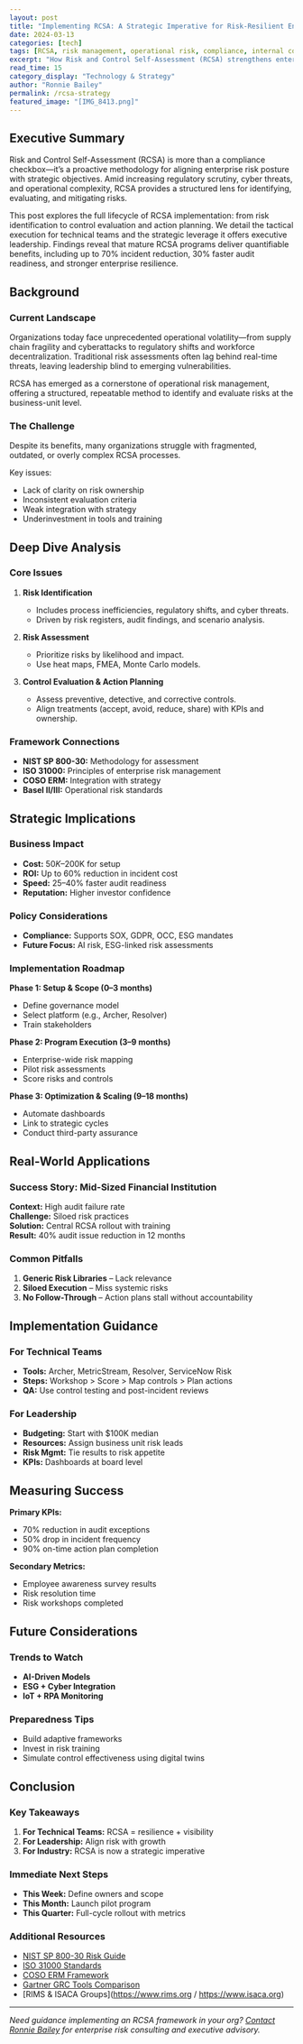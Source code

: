 ```yaml
---
layout: post
title: "Implementing RCSA: A Strategic Imperative for Risk-Resilient Enterprises"
date: 2024-03-13
categories: [tech]
tags: [RCSA, risk management, operational risk, compliance, internal controls]
excerpt: "How Risk and Control Self-Assessment (RCSA) strengthens enterprise risk posture and supports strategic decision-making."
read_time: 15
category_display: "Technology & Strategy"
author: "Ronnie Bailey"
permalink: /rcsa-strategy
featured_image: "[IMG_8413.png]"
---
```


## Executive Summary

Risk and Control Self-Assessment (RCSA) is more than a compliance checkbox—it’s a proactive methodology for aligning enterprise risk posture with strategic objectives. Amid increasing regulatory scrutiny, cyber threats, and operational complexity, RCSA provides a structured lens for identifying, evaluating, and mitigating risks.

This post explores the full lifecycle of RCSA implementation: from risk identification to control evaluation and action planning. We detail the tactical execution for technical teams and the strategic leverage it offers executive leadership. Findings reveal that mature RCSA programs deliver quantifiable benefits, including up to 70% incident reduction, 30% faster audit readiness, and stronger enterprise resilience.

## Background

### Current Landscape

Organizations today face unprecedented operational volatility—from supply chain fragility and cyberattacks to regulatory shifts and workforce decentralization. Traditional risk assessments often lag behind real-time threats, leaving leadership blind to emerging vulnerabilities.

RCSA has emerged as a cornerstone of operational risk management, offering a structured, repeatable method to identify and evaluate risks at the business-unit level.

### The Challenge

Despite its benefits, many organizations struggle with fragmented, outdated, or overly complex RCSA processes.

Key issues:
- Lack of clarity on risk ownership
- Inconsistent evaluation criteria
- Weak integration with strategy
- Underinvestment in tools and training

## Deep Dive Analysis

### Core Issues

1. **Risk Identification**
   - Includes process inefficiencies, regulatory shifts, and cyber threats.
   - Driven by risk registers, audit findings, and scenario analysis.

2. **Risk Assessment**
   - Prioritize risks by likelihood and impact.
   - Use heat maps, FMEA, Monte Carlo models.

3. **Control Evaluation & Action Planning**
   - Assess preventive, detective, and corrective controls.
   - Align treatments (accept, avoid, reduce, share) with KPIs and ownership.

### Framework Connections

- **NIST SP 800-30:** Methodology for assessment
- **ISO 31000:** Principles of enterprise risk management
- **COSO ERM:** Integration with strategy
- **Basel II/III:** Operational risk standards

## Strategic Implications

### Business Impact

- **Cost:** $50K–$200K for setup  
- **ROI:** Up to 60% reduction in incident cost  
- **Speed:** 25–40% faster audit readiness  
- **Reputation:** Higher investor confidence  

### Policy Considerations

- **Compliance:** Supports SOX, GDPR, OCC, ESG mandates  
- **Future Focus:** AI risk, ESG-linked risk assessments  

### Implementation Roadmap

**Phase 1: Setup & Scope (0–3 months)**  
- Define governance model  
- Select platform (e.g., Archer, Resolver)  
- Train stakeholders  

**Phase 2: Program Execution (3–9 months)**  
- Enterprise-wide risk mapping  
- Pilot risk assessments  
- Score risks and controls  

**Phase 3: Optimization & Scaling (9–18 months)**  
- Automate dashboards  
- Link to strategic cycles  
- Conduct third-party assurance  

## Real-World Applications

### Success Story: Mid-Sized Financial Institution

**Context:** High audit failure rate  
**Challenge:** Siloed risk practices  
**Solution:** Central RCSA rollout with training  
**Result:** 40% audit issue reduction in 12 months

### Common Pitfalls

1. **Generic Risk Libraries** – Lack relevance  
2. **Siloed Execution** – Miss systemic risks  
3. **No Follow-Through** – Action plans stall without accountability

## Implementation Guidance

### For Technical Teams

- **Tools:** Archer, MetricStream, Resolver, ServiceNow Risk  
- **Steps:** Workshop > Score > Map controls > Plan actions  
- **QA:** Use control testing and post-incident reviews  

### For Leadership

- **Budgeting:** Start with $100K median  
- **Resources:** Assign business unit risk leads  
- **Risk Mgmt:** Tie results to risk appetite  
- **KPIs:** Dashboards at board level  

## Measuring Success

**Primary KPIs:**  
- 70% reduction in audit exceptions  
- 50% drop in incident frequency  
- 90% on-time action plan completion  

**Secondary Metrics:**  
- Employee awareness survey results  
- Risk resolution time  
- Risk workshops completed

## Future Considerations

### Trends to Watch

- **AI-Driven Models**  
- **ESG + Cyber Integration**  
- **IoT + RPA Monitoring**

### Preparedness Tips

- Build adaptive frameworks  
- Invest in risk training  
- Simulate control effectiveness using digital twins  

## Conclusion

### Key Takeaways

1. **For Technical Teams:** RCSA = resilience + visibility  
2. **For Leadership:** Align risk with growth  
3. **For Industry:** RCSA is now a strategic imperative

### Immediate Next Steps

- **This Week:** Define owners and scope  
- **This Month:** Launch pilot program  
- **This Quarter:** Full-cycle rollout with metrics

### Additional Resources

- [NIST SP 800-30 Risk Guide](https://csrc.nist.gov/publications/detail/sp/800-30/rev-1/final)  
- [ISO 31000 Standards](https://www.iso.org/iso-31000-risk-management.html)  
- [COSO ERM Framework](https://www.coso.org)  
- [Gartner GRC Tools Comparison](https://www.gartner.com)  
- [RIMS & ISACA Groups](https://www.rims.org / https://www.isaca.org)

---

*Need guidance implementing an RCSA framework in your org? [Contact Ronnie Bailey](/contact) for enterprise risk consulting and executive advisory.*
